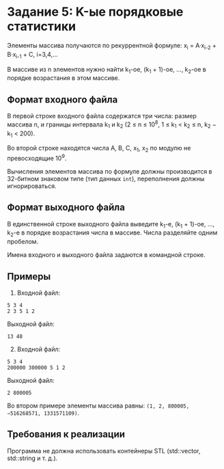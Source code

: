 # Задание 5: K-ые порядковые статистики

Элементы массива получаются по рекуррентной формуле: x<sub>i</sub> = A·x<sub>i-2</sub> + B·x<sub>i-1</sub> + C, i=3,4,… 

В массиве из n элементов нужно найти k<sub>1</sub>-ое, (k<sub>1</sub> + 1)-ое, …, k<sub>2</sub>-ое в порядке возрастания в этом массиве.

## Формат входного файла
В первой строке входного файла содержатся три числа: размер массива n, и границы интервала k<sub>1</sub> и k<sub>2</sub> (2 ≤ n ≤ 10<sup>8</sup>, 1 ≤ k<sub>1</sub> < k<sub>2</sub> ≤ n, k<sub>2</sub> − k<sub>1</sub> < 200). 

Во второй строке находятся числа A, B, C, x<sub>1</sub>, x<sub>2</sub> по модулю не превосходящие 10<sup>9</sup>. 

Вычисления элементов массива по формуле должны производится в 32-битном знаковом типе (тип данных `int`), переполнения должны игнорироваться.

## Формат выходного файла
В единственной строке выходного файла выведите k<sub>1</sub>-е, (k<sub>1</sub> + 1)-ое, …, k<sub>2</sub>-е в порядке возрастания числа в массиве. Числа разделяйте одним пробелом.

Имена входного и выходного файла задаются в командной строке.

## Примеры
1. Входной файл:
```
5 3 4
2 3 5 1 2
```
Выходной файл:
```
13 48
```

2. Входной файл:
```
5 3 4
200000 300000 5 1 2
```
Выходной файл:
```
2 800005
```
Во втором примере элементы массива равны: `(1, 2, 800005, −516268571, 1331571109)`.

## Требования к реализации
Программа не должна использовать контейнеры STL (std::vector, std::string и т. д.). 